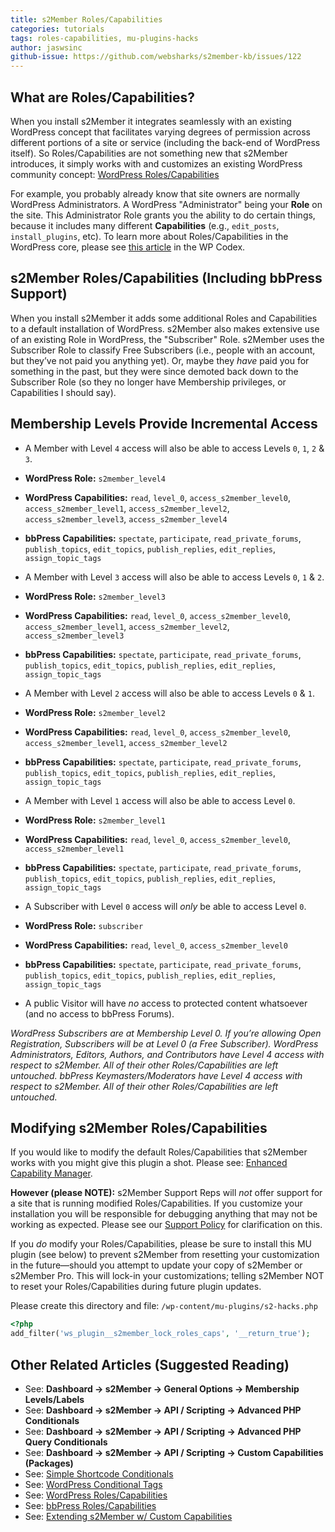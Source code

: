```yaml
---
title: s2Member Roles/Capabilities
categories: tutorials
tags: roles-capabilities, mu-plugins-hacks
author: jaswsinc
github-issue: https://github.com/websharks/s2member-kb/issues/122
---
```


## What are Roles/Capabilities?

When you install s2Member it integrates seamlessly with an existing WordPress concept that facilitates varying degrees of permission across different portions of a site or service (including the back-end of WordPress itself). So Roles/Capabilities are not something new that s2Member introduces, it simply works with and customizes an existing WordPress community concept: [WordPress Roles/Capabilities](http://codex.wordpress.org/Roles_and_Capabilities)

For example, you probably already know that site owners are normally WordPress Administrators. A WordPress "Administrator" being your **Role** on the site. This Administrator Role grants you the ability to do certain things, because it includes many different **Capabilities** (e.g., `edit_posts`, `install_plugins`, etc). To learn more about Roles/Capabilities in the WordPress core, please see [this article](http://codex.wordpress.org/Roles_and_Capabilities) in the WP Codex.

## s2Member Roles/Capabilities (Including bbPress Support)

When you install s2Member it adds some additional Roles and Capabilities to a default installation of WordPress. s2Member also makes extensive use of an existing Role in WordPress, the "Subscriber" Role. s2Member uses the Subscriber Role to classify Free Subscribers (i.e., people with an account, but they’ve not paid you anything yet). Or, maybe they _have_ paid you for something in the past, but they were since demoted back down to the Subscriber Role (so they no longer have Membership privileges, or Capabilities I should say).

## Membership Levels Provide Incremental Access

- A Member with Level `4` access will also be able to access Levels `0`, `1`, `2` & `3`.
 - **WordPress Role:** `s2member_level4`
 - **WordPress Capabilities:** `read`, `level_0`, `access_s2member_level0`, `access_s2member_level1`, `access_s2member_level2`, `access_s2member_level3`, `access_s2member_level4`
 - **bbPress Capabilities:** `spectate`, `participate`, `read_private_forums`, `publish_topics`, `edit_topics`, `publish_replies`, `edit_replies`, `assign_topic_tags`
 
- A Member with Level `3` access will also be able to access Levels `0`, `1` & `2`.
 - **WordPress Role:** `s2member_level3`
 - **WordPress Capabilities:** `read`, `level_0`, `access_s2member_level0`, `access_s2member_level1`, `access_s2member_level2`, `access_s2member_level3`
 - **bbPress Capabilities:** `spectate`, `participate`, `read_private_forums`, `publish_topics`, `edit_topics`, `publish_replies`, `edit_replies`, `assign_topic_tags`

- A Member with Level `2` access will also be able to access Levels `0` & `1`.
 - **WordPress Role:** `s2member_level2`
 - **WordPress Capabilities:** `read`, `level_0`, `access_s2member_level0`, `access_s2member_level1`, `access_s2member_level2`
 - **bbPress Capabilities:** `spectate`, `participate`, `read_private_forums`, `publish_topics`, `edit_topics`, `publish_replies`, `edit_replies`, `assign_topic_tags`

- A Member with Level `1` access will also be able to access Level `0`.
 - **WordPress Role:** `s2member_level1`
 - **WordPress Capabilities:** `read`, `level_0`, `access_s2member_level0`, `access_s2member_level1`
 - **bbPress Capabilities:** `spectate`, `participate`, `read_private_forums`, `publish_topics`, `edit_topics`, `publish_replies`, `edit_replies`, `assign_topic_tags`

- A Subscriber with Level `0` access will _only_ be able to access Level `0`.
 - **WordPress Role:** `subscriber`
 - **WordPress Capabilities:** `read`, `level_0`, `access_s2member_level0`
 - **bbPress Capabilities:** `spectate`, `participate`, `read_private_forums`, `publish_topics`, `edit_topics`, `publish_replies`, `edit_replies`, `assign_topic_tags`

- A public Visitor will have _no_ access to protected content whatsoever (and no access to bbPress Forums).

_WordPress Subscribers are at Membership Level 0. If you’re allowing Open Registration, Subscribers will be at Level 0 (a Free Subscriber). WordPress Administrators, Editors, Authors, and Contributors have Level 4 access with respect to s2Member. All of their other Roles/Capabilities are left untouched. bbPress Keymasters/Moderators have Level 4 access with respect to s2Member. All of their other Roles/Capabilities are left untouched._

## Modifying s2Member Roles/Capabilities

If you would like to modify the default Roles/Capabilities that s2Member works with you might give this plugin a shot. Please see: [Enhanced Capability Manager](http://wordpress.org/extend/plugins/capability-manager-enhanced/). 

**However (please NOTE):** s2Member Support Reps will _not_ offer support for a site that is running modified Roles/Capabilities. If you customize your installation you will be responsible for debugging anything that may not be working as expected. Please see our [Support Policy](http://s2member.com/support/) for clarification on this.

If you _do_ modify your Roles/Capabilities, please be sure to install this MU plugin (see below) to prevent s2Member from resetting your customization in the future—should you attempt to update your copy of s2Member or s2Member Pro. This will lock-in your customizations; telling s2Member NOT to reset your Roles/Capabilities during future plugin updates.

Please create this directory and file:
`/wp-content/mu-plugins/s2-hacks.php`

```php
<?php
add_filter('ws_plugin__s2member_lock_roles_caps', '__return_true');
```

## Other Related Articles (Suggested Reading)

- See: **Dashboard → s2Member → General Options → Membership Levels/Labels**
- See: **Dashboard → s2Member → API / Scripting → Advanced PHP Conditionals**
- See: **Dashboard → s2Member → API / Scripting → Advanced PHP Query Conditionals**
- See: **Dashboard → s2Member → API / Scripting → Custom Capabilities (Packages)**
- See: [Simple Shortcode Conditionals]()
- See: [WordPress Conditional Tags](http://codex.wordpress.org/Conditional_Tags)
- See: [WordPress Roles/Capabilities](http://codex.wordpress.org/Roles_and_Capabilities)
- See: [bbPress Roles/Capabilities](http://codex.bbpress.org/bbpress-user-roles-and-capabilities/)
- See: [Extending s2Member w/ Custom Capabilities](https://www.youtube.com/watch?v=_F91xzrmq-Q)
